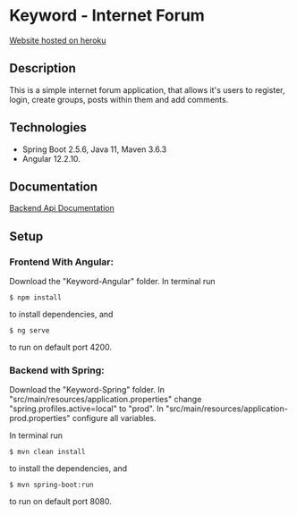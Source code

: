 # Keyword - Internet Forum

[Website hosted on heroku](https://keyword-forum.herokuapp.com/)

## Description

This is a simple internet forum application, that allows it's users to register, login, create groups, posts within them and add comments.


## Technologies

* Spring Boot 2.5.6, Java 11, Maven 3.6.3
* Angular 12.2.10.


## Documentation

[Backend Api Documentation](https://htmlpreview.github.io/?https://github.com/bartosiewicz-b/Keyword-Internet-Forum/blob/master/Keyword-Spring/target/generated-docs/index.html)


## Setup

### Frontend With Angular:

Download the "Keyword-Angular" folder. In terminal run
```
$ npm install
```
to install dependencies, and 
```
$ ng serve
```
to run on default port 4200.

### Backend with Spring:

Download the "Keyword-Spring" folder. 
In "src/main/resources/application.properties" change "spring.profiles.active=local" to "prod".
In "src/main/resources/application-prod.properties" configure all variables.

In terminal run

```
$ mvn clean install
```

to install the dependencies, and

```
$ mvn spring-boot:run
```

to run on default port 8080.

